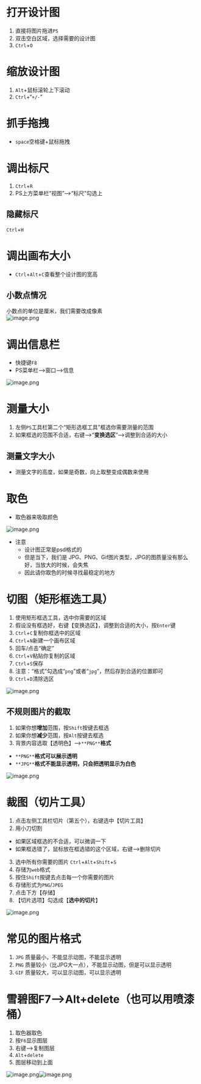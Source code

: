 <a name="PXzDd"></a>
# 打开设计图
1. 直接将图片拖进`PS`
2. 双击空白区域，选择需要的设计图
3. `Ctrl`+`O`
<a name="p31lO"></a>
# 缩放设计图

1. `Alt`+鼠标滚轮上下滚动
2. `Ctrl`+“`+/-`”
<a name="jbqs7"></a>
# 抓手拖拽

- `space`空格键+鼠标拖拽
<a name="uxykC"></a>
# 调出标尺

1. `Ctrl`+`R`
2. PS上方菜单栏“视图”-->“标尺”勾选上
<a name="J4tqu"></a>
## 隐藏标尺
`Ctrl`+`H`
<a name="F86Gk"></a>
# 调出画布大小

- `Ctrl`+`Alt`+`C`查看整个设计图的宽高
<a name="FH6Ap"></a>
## 小数点情况
小数点的单位是厘米，我们需要改成像素<br />![image.png](https://cdn.nlark.com/yuque/0/2022/png/25380982/1648709578849-163e8af9-6adc-4f59-99c9-1fa01e0354c6.png#clientId=u7818c031-3277-4&errorMessage=unknown%20error&from=paste&height=319&id=u9f130e8d&originHeight=399&originWidth=602&originalType=binary&ratio=1&rotation=0&showTitle=false&size=144937&status=error&style=stroke&taskId=uf7ce354d-1dd4-4b7d-8049-730cd0519ea&title=&width=481.6)
<a name="zYtmH"></a>
# 调出信息栏

- 快捷键`F8`
- PS菜单栏-->窗口-->信息

![image.png](https://cdn.nlark.com/yuque/0/2022/png/25380982/1648696763467-17c23242-d63e-4be8-ac3a-f836fc8d96fc.png#clientId=u83d96010-c0d6-4&errorMessage=unknown%20error&from=paste&height=518&id=N2ct6&originHeight=647&originWidth=358&originalType=binary&ratio=1&rotation=0&showTitle=false&size=22412&status=error&style=stroke&taskId=u6d0e3e33-da94-4c99-adc1-00e6b71be8b&title=&width=286.4)
<a name="ObneB"></a>
# 测量大小

1. 左侧`PS`工具栏第二个“矩形选框工具”框选你需要测量的范围
2. 如果框选的范围不合适，右键-->“**变换选区**”-->调整到合适的大小
<a name="U6lmf"></a>
## 测量文字大小

- 测量文字的高度，如果是奇数，向上取整变成偶数来使用
<a name="t2ZHD"></a>
# 取色

- 取色器来吸取颜色

![image.png](https://cdn.nlark.com/yuque/0/2021/png/25380982/1640853876174-75480a07-67d4-407b-aeb9-b11d6685f1a7.png#clientId=u2b71ebaa-3b18-4&errorMessage=unknown%20error&from=paste&height=329&id=u6016f2e8&originHeight=658&originWidth=1000&originalType=binary&ratio=1&rotation=0&showTitle=false&size=216835&status=error&style=stroke&taskId=u52be3ce1-69b4-4e3f-a29b-e3b3c355e3b&title=&width=500)

- 注意
   - 设计图正常是psd格式的
   - 但是当下，我们是 JPG、PNG、Gif图片类型，JPG的图质量没有那么好，当放大的时候，会失焦
   - 因此请你取色的时候寻找最稳定的地方
<a name="sXxMF"></a>
# 切图（矩形框选工具）

1. 使用矩形框选工具，选中你需要的区域
2. 假设没有框选好，右键【变换选区】，调整到合适的大小，按`Enter`键
3. `Ctrl`+`C`复制你框选中的区域
4. `Ctrl`+`N`新建一个画布区域
5. 回车/点击“确定”
6. `Ctrl`+`V`粘贴你复制的区域
7. `Ctrl`+`S`保存
8. 注意：“格式”勾选成“`png`”或者“`jpg`”，然后存到合适的位置即可
9. `Ctrl`+`D`清除选区

![image.png](https://cdn.nlark.com/yuque/0/2021/png/25380982/1640854381370-edfa6ae0-b72f-461f-89a8-c030389b280b.png#clientId=u2b71ebaa-3b18-4&errorMessage=unknown%20error&from=paste&height=358&id=u73c7a6f3&originHeight=715&originWidth=1002&originalType=binary&ratio=1&rotation=0&showTitle=false&size=240320&status=error&style=stroke&taskId=uc6995d4b-7a6c-4595-a66e-896ed6ad372&title=&width=501)
<a name="j442f"></a>
## 不规则图片的截取

1. 如果你想**增加**范围，按`Shift`按键去框选
2. 如果你想**减少**范围，按`Alt`按键去框选
3. 背景内容选取【透明色】-->`**PNG**`**格式**
- `**PNG**`**格式可以展示透明**
- `**JPG**`**格式不能显示透明，只会把透明显示为白色**

![image.png](https://cdn.nlark.com/yuque/0/2022/png/25380982/1641454705103-3b553581-bb71-497b-91c7-6ad83f950ed0.png#clientId=ua2fe81b8-0d25-4&errorMessage=unknown%20error&from=paste&height=386&id=u28e90e48&originHeight=654&originWidth=1072&originalType=binary&ratio=1&rotation=0&showTitle=false&size=73963&status=error&style=stroke&taskId=u4acae7b7-5c94-4749-bc78-f8a9507bedc&title=&width=633)
<a name="ABFOa"></a>
# 裁图（切片工具）

1. 点击左侧工具栏切片（第五个），右键选中【切片工具】
2. 用小刀切割
- 如果区域框选的不合适，可以微调一下
- 如果框选错了，鼠标放在框选错的这个区域，右键-->删除切片
3. 选中所有你需要的图片 `Ctrl`+`Alt`+`Shift`+`S`
4. 存储为`web`格式
5. 按住`Shift`按键去点击每一个你需要的图片
6. 存储形式为`PNG`/`JPEG`
7. 点击下方【存储】
8. 【切片选项】勾选成【**选中的切片**】

![image.png](https://cdn.nlark.com/yuque/0/2022/png/25380982/1641461140978-64f936ea-299e-408e-b0dc-5567e91511f1.png#clientId=u5dc8ac67-3222-4&errorMessage=unknown%20error&from=paste&height=410&id=ue3952521&originHeight=608&originWidth=741&originalType=binary&ratio=1&rotation=0&showTitle=false&size=57473&status=error&style=stroke&taskId=u50a3df79-3e0a-4d52-ac9a-47e8ecf1b96&title=&width=500)
<a name="IWw9Z"></a>
# 常见的图片格式

1. `JPG` 质量最小，不能显示动图，不能显示透明
2. `PNG` 质量较小（比JPG大一点），不能显示动图，但是可以显示透明
3. `GIF` 质量较大，可以显示动图，可以显示透明
<a name="ywwve"></a>
# 雪碧图F7-->Alt+delete（也可以用喷漆桶）

1. 取色器取色
2. 按`F6`显示图层
3. 右键-->复制图层
4. `Alt`+`delete`
5. 图层移动到上面

![image.png](https://cdn.nlark.com/yuque/0/2022/png/25380982/1642651968010-8c2afac1-95f7-4bfa-8392-84b2e57fc062.png#clientId=ub8a04453-6335-4&errorMessage=unknown%20error&from=paste&height=400&id=u10976e95&originHeight=654&originWidth=299&originalType=binary&ratio=1&rotation=0&showTitle=false&size=90785&status=error&style=stroke&taskId=u453f4048-c5d4-4a52-b8cb-27bdb08ab83&title=&width=183)![image.png](https://cdn.nlark.com/yuque/0/2022/png/25380982/1642652250027-396f144d-cec9-430c-8dc7-2c62e2c1f6e5.png#clientId=ub8a04453-6335-4&errorMessage=unknown%20error&from=paste&height=488&id=u65ac1719&originHeight=735&originWidth=301&originalType=binary&ratio=1&rotation=0&showTitle=false&size=40674&status=error&style=stroke&taskId=uf0070750-b662-4870-8781-9d55738d34b&title=&width=200)

